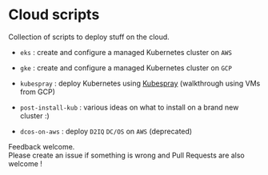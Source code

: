 # Cloud scripts

Collection of scripts to deploy stuff on the cloud.  

- `eks` : create and configure a managed Kubernetes cluster on `AWS`
- `gke` : create and configure a managed Kubernetes cluster on `GCP`
- `kubespray` : deploy Kubernetes using [Kubespray](https://github.com/kubernetes-sigs/kubespray) (walkthrough using VMs from GCP)
- `post-install-kub` : various ideas on what to install on a brand new cluster :)  

- `dcos-on-aws` : deploy `D2IQ` `DC/OS` on `AWS` (deprecated)

Feedback welcome.  
Please create an issue if something is wrong and Pull Requests are also welcome !
